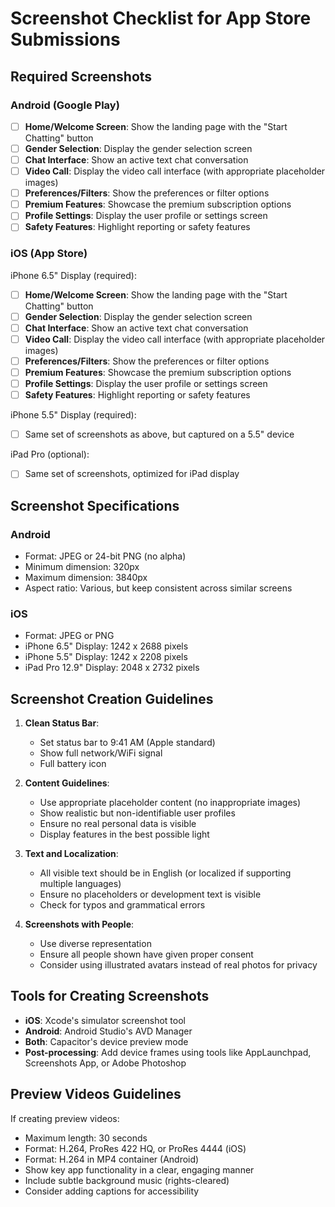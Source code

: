 # Screenshot Checklist for App Store Submissions

## Required Screenshots

### Android (Google Play)
- [ ] **Home/Welcome Screen**: Show the landing page with the "Start Chatting" button
- [ ] **Gender Selection**: Display the gender selection screen
- [ ] **Chat Interface**: Show an active text chat conversation
- [ ] **Video Call**: Display the video call interface (with appropriate placeholder images)
- [ ] **Preferences/Filters**: Show the preferences or filter options
- [ ] **Premium Features**: Showcase the premium subscription options
- [ ] **Profile Settings**: Display the user profile or settings screen
- [ ] **Safety Features**: Highlight reporting or safety features

### iOS (App Store)
iPhone 6.5" Display (required):
- [ ] **Home/Welcome Screen**: Show the landing page with the "Start Chatting" button
- [ ] **Gender Selection**: Display the gender selection screen
- [ ] **Chat Interface**: Show an active text chat conversation
- [ ] **Video Call**: Display the video call interface (with appropriate placeholder images)
- [ ] **Preferences/Filters**: Show the preferences or filter options
- [ ] **Premium Features**: Showcase the premium subscription options
- [ ] **Profile Settings**: Display the user profile or settings screen
- [ ] **Safety Features**: Highlight reporting or safety features

iPhone 5.5" Display (required):
- [ ] Same set of screenshots as above, but captured on a 5.5" device

iPad Pro (optional):
- [ ] Same set of screenshots, optimized for iPad display

## Screenshot Specifications

### Android
- Format: JPEG or 24-bit PNG (no alpha)
- Minimum dimension: 320px
- Maximum dimension: 3840px
- Aspect ratio: Various, but keep consistent across similar screens

### iOS
- Format: JPEG or PNG
- iPhone 6.5" Display: 1242 x 2688 pixels
- iPhone 5.5" Display: 1242 x 2208 pixels
- iPad Pro 12.9" Display: 2048 x 2732 pixels

## Screenshot Creation Guidelines

1. **Clean Status Bar**:
   - Set status bar to 9:41 AM (Apple standard)
   - Show full network/WiFi signal
   - Full battery icon

2. **Content Guidelines**:
   - Use appropriate placeholder content (no inappropriate images)
   - Show realistic but non-identifiable user profiles
   - Ensure no real personal data is visible
   - Display features in the best possible light

3. **Text and Localization**:
   - All visible text should be in English (or localized if supporting multiple languages)
   - Ensure no placeholders or development text is visible
   - Check for typos and grammatical errors

4. **Screenshots with People**:
   - Use diverse representation
   - Ensure all people shown have given proper consent
   - Consider using illustrated avatars instead of real photos for privacy

## Tools for Creating Screenshots

- **iOS**: Xcode's simulator screenshot tool
- **Android**: Android Studio's AVD Manager
- **Both**: Capacitor's device preview mode
- **Post-processing**: Add device frames using tools like AppLaunchpad, Screenshots App, or Adobe Photoshop

## Preview Videos Guidelines

If creating preview videos:

- Maximum length: 30 seconds
- Format: H.264, ProRes 422 HQ, or ProRes 4444 (iOS)
- Format: H.264 in MP4 container (Android)
- Show key app functionality in a clear, engaging manner
- Include subtle background music (rights-cleared)
- Consider adding captions for accessibility